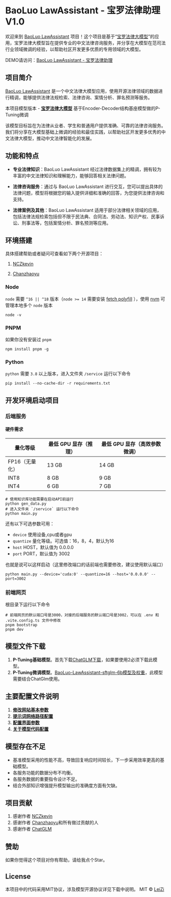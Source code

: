 # BaoLuo LawAssistant - 宝罗法律助理V1.0

欢迎来到 [BaoLuo LawAssistant](https://github.com/xuanxuanzl/BaoLuo-LawAssistant) 项目！这个项目是基于“[宝罗法律大模型](https://huggingface.co/xuanxuanzl/BaoLuo-LawAssistant-sftglm-6b)”的应用，宝罗法律大模型旨在提供专业的中文法律咨询服务，并分享在大模型在范司法行业领域微调的经验，以帮助社区开发更多优质的专用领域的大模型。

DEMO请访问：[BaoLuo LawAssistant - 宝罗法律助理](https://baoluo.dahole.com)

## 项目简介

 [BaoLuo LawAssistant](https://github.com/xuanxuanzl/BaoLuo-LawAssistant)  是一个中文法律大模型应用，使用开源法律领域的数据进行精调，能够提供法律法规检索、法律咨询、案情分析、罪名预测等服务。

本项目模型版本 - **[宝罗法律大模型](https://huggingface.co/xuanxuanzl/BaoLuo-LawAssistant-sftglm-6b)** 基于Encoder-Decoder结构基座模型做的P-Tuning微调


该模型目标旨在为法律从业者、学生和普通用户提供准确、可靠的法律咨询服务。我们将分享在大模型基础上微调的经验和最佳实践，以帮助社区开发更多优秀的中文法律大模型，推动中文法律智能化的发展。

## 功能和特点

- **专业法律知识**：BaoLuo LawAssistant 经过法律数据集上的精调，拥有较为丰富的中文法律知识和理解能力，能够回答相关法律问题。

- **法律咨询服务**：通过与 BaoLuo LawAssistant 进行交互，您可以提出具体的法律问题，模型将根据您的输入提供详细和准确的回答，为您提供法律咨询和支持。

- **法律案例及其他**：BaoLuo LawAssistant 适用于部分法律相关领域的应用，包括法律法规检索包括但不限于民法典、合同法、劳动法、知识产权、民事诉讼、刑事法等，包括案情分析、罪名预测等应用。

## 环境搭建

具体搭建帮助或者疑问可查看如下两个开源项目：
1. [NCZkevin](https://github.com/NCZkevin/chatglm-web)

2. [Chanzhaoyu](https://github.com/Chanzhaoyu/chatgpt-web)


### Node

`node` 需要 `^16 || ^18` 版本（`node >= 14`
需要安装 [fetch polyfill](https://github.com/developit/unfetch#usage-as-a-polyfill)
），使用 [nvm](https://github.com/nvm-sh/nvm) 可管理本地多个 `node` 版本

```shell
node -v
```

### PNPM

如果你没有安装过 `pnpm`

```shell
npm install pnpm -g
```

### Python

`python` 需要 `3.8` 以上版本，进入文件夹 `/service` 运行以下命令

```shell
pip install --no-cache-dir -r requirements.txt
```

## 开发环境启动项目

### 后端服务

#### 硬件需求

| **量化等级**   | **最低 GPU 显存**（推理） | **最低 GPU 显存**（高效参数微调） |
| -------------- | ------------------------- | --------------------------------- |
| FP16（无量化） | 13 GB                     | 14 GB                             |
| INT8           | 8 GB                     | 9 GB                             |
| INT4           | 6 GB                      | 7 GB                              |

```shell
# 使用知识库功能需要在启动API前运行
python gen_data.py
# 进入文件夹 `/service` 运行以下命令
python main.py
```
还有以下可选参数可用：

- `device` 使用设备,cpu或者gpu
- `quantize` 量化等级。可选值：16，8，4，默认为16
- `host` HOST，默认值为 0.0.0.0
- `port` PORT，默认值为 3002

也就是说可以这样启动（这里修改端口的话前端也需要修改，建议使用默认端口）
```shell
python main.py --device='cuda:0' --quantize=16 --host='0.0.0.0' --port=3002
```

### 前端网页

根目录下运行以下命令

```shell
# 前端网页的默认端口号是3000，对接的后端服务的默认端口号是3002，可以在 .env 和 .vite.config.ts 文件中修改
pnpm bootstrap
pnpm dev
```

## 模型文件下载
1. **P-Tuning基础模型**。首先下载[ChatGLM下载](https://github.com/THUDM/ChatGLM-6B)，如果要使用2必须下载此模型。
2. **P-Tuning微调模型**。[BaoLuo-LawAssistant-sftglm-6b模型及权重](https://huggingface.co/xuanxuanzl/BaoLuo-LawAssistant-sftglm-6b)，此模型需要结合ChatGlm使用。

## 主要配置文件说明
1. **[修改网站基本参数](prompts-zh.json)**
2. **[提示词网络路径配置](src/assets/recommend.json)**
3. **[配置界面参数](src/locales/zh-CN.ts)**
4. **[关于模型代码配置](service/main.py)**

## 模型存在不足
- 基准模型采用的性能不高，导致回复响应时间较长，下一步采用效率更高的基础模型。
- 各服务功能的数据分布不均衡。
- 各服务数据的重要指令设计不足。
- 结合外部知识增强提升模型输出的准确度方面有欠缺。

## 项目贡献
1. 感谢作者 [NCZkevin](https://github.com/NCZkevin/chatglm-web)
2. 感谢作者 [Chanzhaoyu](https://github.com/Chanzhaoyu/chatgpt-web)和所有做过贡献的人
3. 感谢作者 [ChatGLM](https://github.com/THUDM/ChatGLM-6B)

## 赞助
如果你觉得这个项目对你有帮助，请给我点个Star。

## License
本项目中的代码采用MIT协议，涉及模型开源协议详见下载中说明。
MIT © [LeiZi](./license)
